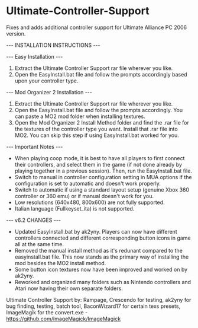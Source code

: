 # Ultimate-Controller-Support
Fixes and adds additional controller support for Ultimate Alliance PC 2006 version. 

--- INSTALLATION INSTRUCTIONS ---

--- Easy Installation ---
1. Extract the Ultimate Controller Support rar file wherever you like.
2. Open the EasyInstall.bat file and follow the prompts accordingly based upon your controller type.

--- Mod Organizer 2 Installation --- 
1. Extract the Ultimate Controller Support rar file wherever you like.
2. Open the EasyInstall.bat file and follow the prompts accordingly. You can paste a MO2 mod folder when installing textures.
3. Open the Mod Organizer 2 Install Method folder and find the .rar file for the textures of the controller type you want. Install that .rar file into MO2. You can skip this step if using EasyInstall.bat worked for you.

--- Important Notes ---
- When playing coop mode, it is best to have all players to first connect their controllers, and select them in the game (if not done already by playing together in a previous session). Then, run the EasyInstall.bat file.
- Switch to manual in controller configuration setting in MUA options if the configuration is set to automatic and doesn't work properly.
- Switch to automatic if using a standard layout setup (genuine Xbox 360 controller or 360 emu) or if manual doesn't work for you.
- Low resolutions (640x480, 800x600) are not fully supported.
- Italian language (Fullkeyset_ita) is not supported.

--- v6.2 CHANGES ---
* Updated EasyInstall.bat by ak2yny. Players can now have different controllers connected and different corresponding button icons in game all at the same time.
* Removed the manual install method as it's redunant compared to the easyinstall.bat file. This now stands as the primary way of installing the mod besides the MO2 install method.
* Some button icon textures now have been improved and worked on by ak2yny.
* Reworked and organized many folders such as Nintendo controllers and Atari now having their own separate folders.

Ultimate Controller Support by: Rampage, Crescendo for testing, ak2yny for bug finding, testing, batch tool, BaconWizard17 for certain texs presets, ImageMagik for the convert.exe - https://github.com/ImageMagick/ImageMagick
